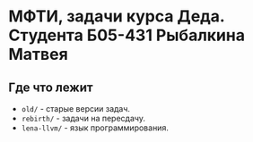 # МФТИ, задачи курса Деда. Студента Б05-431 Рыбалкина Матвея

## Где что лежит

* `old/` - старые версии задач.
* `rebirth/` - задачи на пересдачу.
* `lena-llvm/` - язык программирования.
